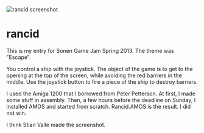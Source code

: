 ![rancid screenshot](https://cdn.rawgit.com/mastensg/rancid/1cadbcdb/rancid.png)

rancid
======

This is my entry for Sonen Game Jam Spring 2013. The theme was "Escape".

You control a ship with the joystick.
The object of the game is to get to the opening at the top of the screen,
while avoiding the red barriers in the middle.
Use the joystick button to fire a piece of the ship to destroy barriers.

I used the Amiga 1200 that I borrowed from Peter Petterson. At first, I made
some stuff in assembly. Then, a few hours before the deadline on Sunday, I
installed AMOS and started from scratch. Rancid.AMOS is the result. I did not
win.

I think Stian Valle made the screenshot.
